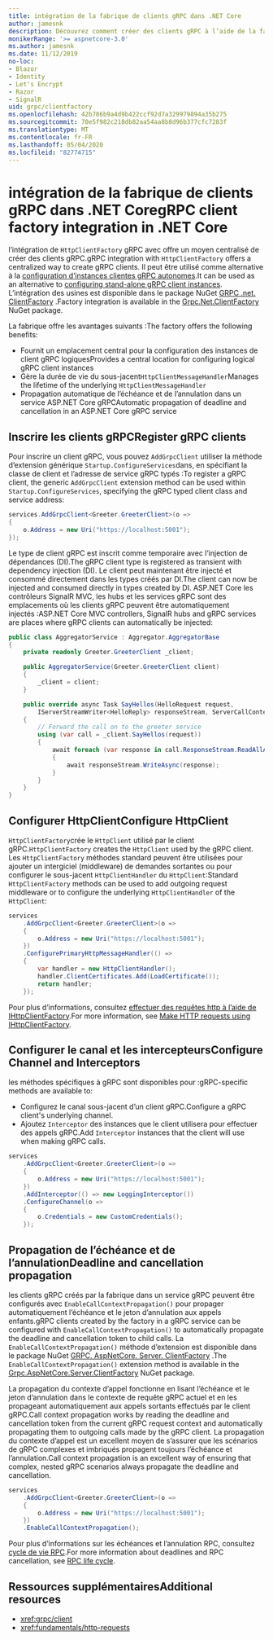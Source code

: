 ```yaml
---
title: intégration de la fabrique de clients gRPC dans .NET Core
author: jamesnk
description: Découvrez comment créer des clients gRPC à l’aide de la fabrique de clients.
monikerRange: '>= aspnetcore-3.0'
ms.author: jamesnk
ms.date: 11/12/2019
no-loc:
- Blazor
- Identity
- Let's Encrypt
- Razor
- SignalR
uid: grpc/clientfactory
ms.openlocfilehash: 42b786b9a4d9b422ccf92d7a329979894a35b275
ms.sourcegitcommit: 70e5f982c218db82aa54aa8b8d96b377cfc7283f
ms.translationtype: MT
ms.contentlocale: fr-FR
ms.lasthandoff: 05/04/2020
ms.locfileid: "82774715"
---
```

# <a name="grpc-client-factory-integration-in-net-core"></a><span data-ttu-id="c52b3-103">intégration de la fabrique de clients gRPC dans .NET Core</span><span class="sxs-lookup"><span data-stu-id="c52b3-103">gRPC client factory integration in .NET Core</span></span>

<span data-ttu-id="c52b3-104">l’intégration de `HttpClientFactory` gRPC avec offre un moyen centralisé de créer des clients gRPC.</span><span class="sxs-lookup"><span data-stu-id="c52b3-104">gRPC integration with `HttpClientFactory` offers a centralized way to create gRPC clients.</span></span> <span data-ttu-id="c52b3-105">Il peut être utilisé comme alternative à la [configuration d’instances clientes gRPC autonomes](xref:grpc/client).</span><span class="sxs-lookup"><span data-stu-id="c52b3-105">It can be used as an alternative to [configuring stand-alone gRPC client instances](xref:grpc/client).</span></span> <span data-ttu-id="c52b3-106">L’intégration des usines est disponible dans le package NuGet [GRPC .net. ClientFactory](https://www.nuget.org/packages/Grpc.Net.ClientFactory) .</span><span class="sxs-lookup"><span data-stu-id="c52b3-106">Factory integration is available in the [Grpc.Net.ClientFactory](https://www.nuget.org/packages/Grpc.Net.ClientFactory) NuGet package.</span></span>

<span data-ttu-id="c52b3-107">La fabrique offre les avantages suivants :</span><span class="sxs-lookup"><span data-stu-id="c52b3-107">The factory offers the following benefits:</span></span>

* <span data-ttu-id="c52b3-108">Fournit un emplacement central pour la configuration des instances de client gRPC logiques</span><span class="sxs-lookup"><span data-stu-id="c52b3-108">Provides a central location for configuring logical gRPC client instances</span></span>
* <span data-ttu-id="c52b3-109">Gère la durée de vie du sous-jacent`HttpClientMessageHandler`</span><span class="sxs-lookup"><span data-stu-id="c52b3-109">Manages the lifetime of the underlying `HttpClientMessageHandler`</span></span>
* <span data-ttu-id="c52b3-110">Propagation automatique de l’échéance et de l’annulation dans un service ASP.NET Core gRPC</span><span class="sxs-lookup"><span data-stu-id="c52b3-110">Automatic propagation of deadline and cancellation in an ASP.NET Core gRPC service</span></span>

## <a name="register-grpc-clients"></a><span data-ttu-id="c52b3-111">Inscrire les clients gRPC</span><span class="sxs-lookup"><span data-stu-id="c52b3-111">Register gRPC clients</span></span>

<span data-ttu-id="c52b3-112">Pour inscrire un client gRPC, vous pouvez `AddGrpcClient` utiliser la méthode d’extension générique `Startup.ConfigureServices`dans, en spécifiant la classe de client et l’adresse de service gRPC typés :</span><span class="sxs-lookup"><span data-stu-id="c52b3-112">To register a gRPC client, the generic `AddGrpcClient` extension method can be used within `Startup.ConfigureServices`, specifying the gRPC typed client class and service address:</span></span>

```csharp
services.AddGrpcClient<Greeter.GreeterClient>(o =>
{
    o.Address = new Uri("https://localhost:5001");
});
```

<span data-ttu-id="c52b3-113">Le type de client gRPC est inscrit comme temporaire avec l’injection de dépendances (DI).</span><span class="sxs-lookup"><span data-stu-id="c52b3-113">The gRPC client type is registered as transient with dependency injection (DI).</span></span> <span data-ttu-id="c52b3-114">Le client peut maintenant être injecté et consommé directement dans les types créés par DI.</span><span class="sxs-lookup"><span data-stu-id="c52b3-114">The client can now be injected and consumed directly in types created by DI.</span></span> <span data-ttu-id="c52b3-115">ASP.NET Core les contrôleurs SignalR MVC, les hubs et les services gRPC sont des emplacements où les clients gRPC peuvent être automatiquement injectés :</span><span class="sxs-lookup"><span data-stu-id="c52b3-115">ASP.NET Core MVC controllers, SignalR hubs and gRPC services are places where gRPC clients can automatically be injected:</span></span>

```csharp
public class AggregatorService : Aggregator.AggregatorBase
{
    private readonly Greeter.GreeterClient _client;

    public AggregatorService(Greeter.GreeterClient client)
    {
        _client = client;
    }

    public override async Task SayHellos(HelloRequest request,
        IServerStreamWriter<HelloReply> responseStream, ServerCallContext context)
    {
        // Forward the call on to the greeter service
        using (var call = _client.SayHellos(request))
        {
            await foreach (var response in call.ResponseStream.ReadAllAsync())
            {
                await responseStream.WriteAsync(response);
            }
        }
    }
}
```

## <a name="configure-httpclient"></a><span data-ttu-id="c52b3-116">Configurer HttpClient</span><span class="sxs-lookup"><span data-stu-id="c52b3-116">Configure HttpClient</span></span>

<span data-ttu-id="c52b3-117">`HttpClientFactory`crée le `HttpClient` utilisé par le client gRPC.</span><span class="sxs-lookup"><span data-stu-id="c52b3-117">`HttpClientFactory` creates the `HttpClient` used by the gRPC client.</span></span> <span data-ttu-id="c52b3-118">Les `HttpClientFactory` méthodes standard peuvent être utilisées pour ajouter un intergiciel (middleware) de demandes sortantes ou pour configurer le sous-jacent `HttpClientHandler` du `HttpClient`:</span><span class="sxs-lookup"><span data-stu-id="c52b3-118">Standard `HttpClientFactory` methods can be used to add outgoing request middleware or to configure the underlying `HttpClientHandler` of the `HttpClient`:</span></span>

```csharp
services
    .AddGrpcClient<Greeter.GreeterClient>(o =>
    {
        o.Address = new Uri("https://localhost:5001");
    })
    .ConfigurePrimaryHttpMessageHandler(() =>
    {
        var handler = new HttpClientHandler();
        handler.ClientCertificates.Add(LoadCertificate());
        return handler;
    });
```

<span data-ttu-id="c52b3-119">Pour plus d’informations, consultez [effectuer des requêtes http à l’aide de IHttpClientFactory](xref:fundamentals/http-requests).</span><span class="sxs-lookup"><span data-stu-id="c52b3-119">For more information, see [Make HTTP requests using IHttpClientFactory](xref:fundamentals/http-requests).</span></span>

## <a name="configure-channel-and-interceptors"></a><span data-ttu-id="c52b3-120">Configurer le canal et les intercepteurs</span><span class="sxs-lookup"><span data-stu-id="c52b3-120">Configure Channel and Interceptors</span></span>

<span data-ttu-id="c52b3-121">les méthodes spécifiques à gRPC sont disponibles pour :</span><span class="sxs-lookup"><span data-stu-id="c52b3-121">gRPC-specific methods are available to:</span></span>

* <span data-ttu-id="c52b3-122">Configurez le canal sous-jacent d’un client gRPC.</span><span class="sxs-lookup"><span data-stu-id="c52b3-122">Configure a gRPC client's underlying channel.</span></span>
* <span data-ttu-id="c52b3-123">Ajoutez `Interceptor` des instances que le client utilisera pour effectuer des appels gRPC.</span><span class="sxs-lookup"><span data-stu-id="c52b3-123">Add `Interceptor` instances that the client will use when making gRPC calls.</span></span>

```csharp
services
    .AddGrpcClient<Greeter.GreeterClient>(o =>
    {
        o.Address = new Uri("https://localhost:5001");
    })
    .AddInterceptor(() => new LoggingInterceptor())
    .ConfigureChannel(o =>
    {
        o.Credentials = new CustomCredentials();
    });
```

## <a name="deadline-and-cancellation-propagation"></a><span data-ttu-id="c52b3-124">Propagation de l’échéance et de l’annulation</span><span class="sxs-lookup"><span data-stu-id="c52b3-124">Deadline and cancellation propagation</span></span>

<span data-ttu-id="c52b3-125">les clients gRPC créés par la fabrique dans un service gRPC peuvent être configurés avec `EnableCallContextPropagation()` pour propager automatiquement l’échéance et le jeton d’annulation aux appels enfants.</span><span class="sxs-lookup"><span data-stu-id="c52b3-125">gRPC clients created by the factory in a gRPC service can be configured with `EnableCallContextPropagation()` to automatically propagate the deadline and cancellation token to child calls.</span></span> <span data-ttu-id="c52b3-126">La `EnableCallContextPropagation()` méthode d’extension est disponible dans le package NuGet [GRPC. AspNetCore. Server. ClientFactory](https://www.nuget.org/packages/Grpc.AspNetCore.Server.ClientFactory) .</span><span class="sxs-lookup"><span data-stu-id="c52b3-126">The `EnableCallContextPropagation()` extension method is available in the [Grpc.AspNetCore.Server.ClientFactory](https://www.nuget.org/packages/Grpc.AspNetCore.Server.ClientFactory) NuGet package.</span></span>

<span data-ttu-id="c52b3-127">La propagation du contexte d’appel fonctionne en lisant l’échéance et le jeton d’annulation dans le contexte de requête gRPC actuel et en les propageant automatiquement aux appels sortants effectués par le client gRPC.</span><span class="sxs-lookup"><span data-stu-id="c52b3-127">Call context propagation works by reading the deadline and cancellation token from the current gRPC request context and automatically propagating them to outgoing calls made by the gRPC client.</span></span> <span data-ttu-id="c52b3-128">La propagation du contexte d’appel est un excellent moyen de s’assurer que les scénarios de gRPC complexes et imbriqués propagent toujours l’échéance et l’annulation.</span><span class="sxs-lookup"><span data-stu-id="c52b3-128">Call context propagation is an excellent way of ensuring that complex, nested gRPC scenarios always propagate the deadline and cancellation.</span></span>

```csharp
services
    .AddGrpcClient<Greeter.GreeterClient>(o =>
    {
        o.Address = new Uri("https://localhost:5001");
    })
    .EnableCallContextPropagation();
```

<span data-ttu-id="c52b3-129">Pour plus d’informations sur les échéances et l’annulation RPC, consultez [cycle de vie RPC](https://www.grpc.io/docs/guides/concepts/#rpc-life-cycle).</span><span class="sxs-lookup"><span data-stu-id="c52b3-129">For more information about deadlines and RPC cancellation, see [RPC life cycle](https://www.grpc.io/docs/guides/concepts/#rpc-life-cycle).</span></span>

## <a name="additional-resources"></a><span data-ttu-id="c52b3-130">Ressources supplémentaires</span><span class="sxs-lookup"><span data-stu-id="c52b3-130">Additional resources</span></span>

* <xref:grpc/client>
* <xref:fundamentals/http-requests>

